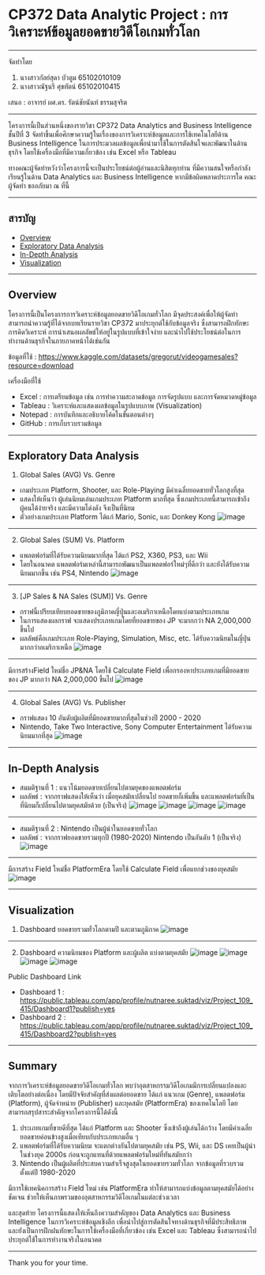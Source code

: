 # CP372 Data Analytic Project : การวิเคราะห์ข้อมูลยอดขายวิดีโอเกมทั่วโลก

---

จัดทำโดย
1. นางสาวกัลย์สุดา บัวตูม 65102010109
2. นางสาวณัฐนรี ศุขทัตน์ 65102010415

เสนอ : อาจารย์ ผศ.ดร. รัตน์ชัยนันท์ ธรรมสุจริต

---

โครงการนี้เป็นส่วนหนึ่งของรายวิชา CP372 Data Analytics and Business Intelligence ชั้นปีที่ 3 จัดทำขึ้นเพื่อศึกษาความรู้ในเรื่องของการวิเคราะห์ข้อมูลและการใช้เทคโนโลยีด้าน Business Intelligence ในการประมวลผลข้อมูลเพื่อนำมาใช้ในการตัดสินใจและพัฒนาในด้านธุรกิจ โดยใช้เครื่องมือที่มีความเกี่ยวข้อง เช่น Excel หรือ Tableau

ทางคณะผู้จัดทำหวังว่าโครงการนี้จะเป็นประโยชน์ต่อผู้อ่านและนิสิตทุกท่าน ที่มีความสนใจหรือกำลังเรียนรู้ในด้าน Data Analytics และ Business Intelligence หากมีข้อผิดพลาดประการใด คณะผู้จัดทำ ขออภัยมา ณ ที่นี้

---

## สารบัญ
- [Overview](#Overview)
- [Exploratory Data Analysis](#Exploratory-Data-Analysis)
- [In-Depth Analysis](#In-Depth-Analysis)
- [Visualization](#Visualization)

---
## Overview
โครงการนี้เป็นโครงการการวิเคราะห์ข้อมูลยอดขายวิดีโอเกมทั่วโลก มีจุดประสงค์เพื่อให้ผู้จัดทำสามารถนำความรู้ที่ได้จากบทเรียนรายวิชา CP372 มาประยุกต์ใช้กับข้อมูลจริง ซึ่งสามารถฝึกทักษะการคิดวิเคราะห์ การนำเสนอผลลัพธ์ให้อยู่ในรูปแบบที่เข้าใจง่าย และนำไปใช้ประโยชน์ต่อในการทำงานด้านธุรกิจในภายภาคหน้าได้เช่นกัน

ข้อมูลที่ใช้ : https://www.kaggle.com/datasets/gregorut/videogamesales?resource=download

เครื่องมือที่ใช้
- Excel : การเตรียมข้อมูล เช่น การทำความสะอาดข้อมูล การจัดรูปแบบ และการจัดหมวดหมู่ข้อมูล
- Tableau : วิเคราะห์และแสดงผลข้อมูลในรูปแบบภาพ (Visualization)
- Notepad : การบันทึกและอธิบายโค้ดในขั้นตอนต่างๆ
- GitHub : การเก็บรวบรวมข้อมูล

---

## Exploratory Data Analysis 
1. Global Sales (AVG) Vs. Genre
- เกมประเภท Platform, Shooter, และ Role-Playing มีค่าเฉลี่ยยอดขายทั่วโลกสูงที่สุด
- แสดงให้เห็นว่า ผู้เล่นนิยมเล่นเกมประเภท Platform มากที่สุด ซึ่งเกมประเภทนี้สามารถเข้าถึงผู้คนได้ง่ายจริง และมีความโด่งดัง จึงเป็นที่นิยม
- ตัวอย่างเกมประเภท Platform ได้แก่ Mario, Sonic, และ Donkey Kong
![image](https://github.com/user-attachments/assets/92bbd81a-10de-4f30-bdcf-784764395b1f)
---
2. Global Sales (SUM) Vs. Platform
- แพลตฟอร์มที่ได้รับความนิยมมากที่สุด ได้แก่ PS2, X360, PS3, และ Wii
- โดยในอนาคต แพลตฟอร์มเหล่านี้สามารถพัฒนาเป็นแพลตฟอร์ใหม่ๆที่ดีกว่า และยังได้รับความนิยมมากขึ้น เช่น PS4, Nintendo
![image](https://github.com/user-attachments/assets/0c4ef0c7-8697-4c36-a9b5-0b379c298a49)
---
3. [JP Sales & NA Sales (SUM)] Vs. Genre
- กราฟนี้เปรียบเทียบยอดขายของภูมิภาคญี่ปุ่นและอเมริกาเหนือโดยแบ่งตามประเภทเกม
- ในการแสดงผลกราฟ จะแสดงประเภทเกมโดยที่ยอดขายของ JP จะมากกว่า NA 2,000,000 ขึ้นไป
- ผลลัพธ์คือเกมประเภท Role-Playing, Simulation, Misc, etc. ได้รับความนิยมในญี่ปุ่นมากกว่าอเมริกาเหนือ
![image](https://github.com/user-attachments/assets/b8739379-0105-4c6e-a2c7-d23f4fb3dbd6)
---
มีการสร้างField ใหม่ชื่อ JP&NA โดยใช้ Calculate Field เพื่อกรองหาประเภทเกมที่มียอดขายของ JP มากกว่า NA 2,000,000 ขึ้นไป
![image](https://github.com/user-attachments/assets/979a2f7a-557f-4686-a77f-62854ea3e040)

---
4. Global Sales (AVG) Vs. Publisher
- กราฟแสดง 10 อันดับผู้ผลิตที่มียอดขายมากที่สุดในช่วงปี 2000 - 2020
- Nintendo, Take Two Interactive, Sony Computer Entertainment ได้รับความนิยมมากที่สุด
![image](https://github.com/user-attachments/assets/1db15267-57ee-49db-8942-1954356759e6)

---

## In-Depth Analysis
- สมมติฐานที่ 1 : แนวโน้มยอดขายเปลี่ยนไปตามยุคของแพลตฟอร์ม 
- ผลลัพธ์ : จากกราฟแสดงให้เห็นว่า เมื่อยุคสมัยเปลี่ยนไป ยอดขายก็เพิ่มขึ้น และแพลตฟอร์มที่เป็นที่นิยมก็เปลี่ยนไปตามยุคสมัยด้วย (เป็นจริง)
![image](https://github.com/user-attachments/assets/d74149ce-d021-419e-a2ff-fdc7beb84f2c)
![image](https://github.com/user-attachments/assets/8a6992bd-9730-4adb-b1db-afd89fb82409)
![image](https://github.com/user-attachments/assets/a2885132-8a12-4e50-a75d-897f13ff622b)
![image](https://github.com/user-attachments/assets/f8ce141b-8e93-4997-9a8e-e8d1d3f3dd5f)
---
- สมมติฐานที่ 2 : Nintendo เป็นผู้นำในยอดขายทั่วโลก
- ผลลัพธ์ : จากกราฟยอดขายรวมทุกปี (1980-2020) Nintendo เป็นอันดับ 1 (เป็นจริง)
![image](https://github.com/user-attachments/assets/a2b1f725-1ff5-4adb-83ad-0881735e65a1)
---
มีการสร้าง Field ใหม่ชื่อ PlatformEra โดยใช้ Calculate Field เพื่อแยกช่วงของยุคสมัย
![image](https://github.com/user-attachments/assets/345c0624-180b-4212-93cb-e4285631f8f6)

---

## Visualization
1. Dashboard ยอดขายรวมทั่วโลกตามปี และตามภูมิภาค
![image](https://github.com/user-attachments/assets/dd39db57-6c6f-404f-960a-a220397c9b27)
---
2. Dashboard ความนิยมของ Platform และผู้ผลิต แบ่งตามยุคสมัย
![image](https://github.com/user-attachments/assets/c772081c-4816-447b-bc0a-23b3d789c668)
![image](https://github.com/user-attachments/assets/b2299f04-02b9-4656-bce2-6c60b8b05c42)
![image](https://github.com/user-attachments/assets/63df8136-26ed-4c46-b821-412eadefb563)
![image](https://github.com/user-attachments/assets/5eed8502-ecd8-4ed1-a23d-786c880353a7)

Public Dashboard Link
- Dashboard 1 : https://public.tableau.com/app/profile/nutnaree.suktad/viz/Project_109_415/Dashboard1?publish=yes
- Dashboard 2 : https://public.tableau.com/app/profile/nutnaree.suktad/viz/Project_109_415/Dashboard2?publish=yes

---

## Summary
จากการวิเคราะห์ข้อมูลยอดขายวิดีโอเกมทั่วโลก พบว่าอุตสาหกรรมวิดีโอเกมมีการเปลี่ยนแปลงและเติบโตอย่างต่อเนื่อง โดยมีปัจจัยสำคัญที่ส่งผลต่อยอดขาย ได้แก่ แนวเกม (Genre), แพลตฟอร์ม (Platform), ผู้จัดจำหน่าย (Publisher) และยุคสมัย (PlatformEra) ของเทคโนโลยี โดยสามารถสรุปสาระสำคัญจากโครงการนี้ได้ดังนี้
1. ประเภทเกมที่ขายดีที่สุด ได้แก่ Platform และ Shooter ซึ่งเข้าถึงผู้เล่นได้กว้าง โดยมีค่าเฉลี่ยยอดขายค่อนข้างสูงเมื่อเทียบกับประเภทเกมอื่น ๆ
2. แพลตฟอร์มที่ได้รับความนิยม จะแตกต่างกันไปตามยุคสมัย เช่น PS, Wii, และ DS เคยเป็นผู้นำในช่วงยุค 2000s ก่อนจะถูกแทนที่ด้วยแพลตฟอร์มใหม่ที่ทันสมัยกว่า
3. Nintendo เป็นผู้ผลิตที่ประสบความสำเร็จสูงสุดในยอดขายรวมทั่วโลก จากข้อมูลที่รวบรวมตั้งแต่ปี 1980-2020

มีการใช้เทคนิคการสร้าง Field ใหม่ เช่น PlatformEra ทำให้สามารถแบ่งข้อมูลตามยุคสมัยได้อย่างชัดเจน ช่วยให้เห็นภาพรวมของอุตสาหกรรมวิดีโอเกมในแต่ละช่วงเวลา

และสุดท้าย โครงการนี้แสดงให้เห็นถึงความสำคัญของ Data Analytics และ Business Intelligence ในการวิเคราะห์ข้อมูลเชิงลึก เพื่อนำไปสู่การตัดสินใจทางด้านธุรกิจที่มีประสิทธิภาพ และยังเป็นการฝึกฝนทักษะในการใช้เครื่องมือที่เกี่ยวข้อง เช่น Excel และ Tableau ซึ่งสามารถนำไปประยุกต์ใช้ในการทำงานจริงในอนาคต

---

Thank you for your time.
